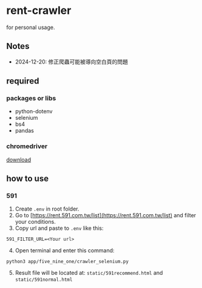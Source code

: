 # rent-crawler

for personal usage.

## Notes

* 2024-12-20: 修正爬蟲可能被導向空白頁的問題

## required

### packages or libs

* python-dotenv
* selenium
* bs4
* pandas


### chromedriver

[download](https://sites.google.com/chromium.org/driver/downloads)

## how to use

### 591

1. Create `.env` in root folder.
2. Go to [https://rent.591.com.tw/list](https://rent.591.com.tw/list) and filter your conditions.
3. Copy url and paste to `.env` like this:

```
591_FILTER_URL=<Your url>
```

4. Open terminal and enter this command:

```
python3 app/five_nine_one/crawler_selenium.py
```

5. Result file will be located at: `static/591recommend.html` and `static/591normal.html`

